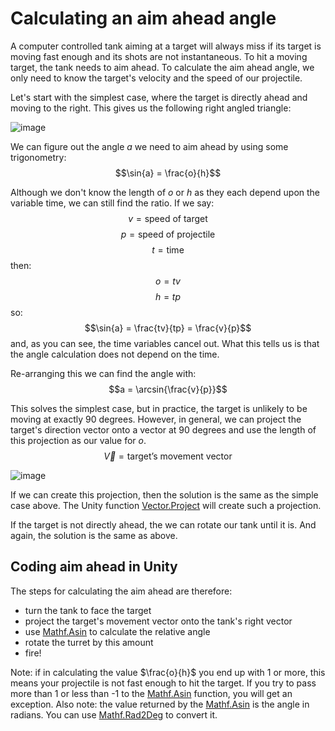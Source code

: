 # Calculating an aim ahead angle

A computer controlled tank aiming at a target will always miss if its target is moving fast enough and its shots are not instantaneous. To hit a moving target, the tank needs to aim ahead. To calculate the aim ahead angle, we only need to know the target's velocity and the speed of our projectile.

Let's start with the simplest case, where the target is directly ahead and moving to the right. This gives us the following right angled triangle:

![image](https://github.com/LSBUSGP/AimAhead/assets/3679392/8c9e6151-04dc-4f80-b3d8-eb3ddea98beb)

We can figure out the angle $a$ we need to aim ahead by using some trigonometry:
$$\sin{a} = \frac{o}{h}$$

Although we don't know the length of $o$ or $h$ as they each depend upon the variable time, we can still find the ratio. If we say:
$$v = \text{speed of target}$$
$$p = \text{speed of projectile}$$
$$t = \text{time}$$
then:
$$o = tv$$
$$h = tp$$
so:
$$\sin{a} = \frac{tv}{tp} = \frac{v}{p}$$
and, as you can see, the time variables cancel out. What this tells us is that the angle calculation does not depend on the time.

Re-arranging this we can find the angle with:
$$a = \arcsin{\frac{v}{p}}$$
 
This solves the simplest case, but in practice, the target is unlikely to be moving at exactly 90 degrees. However, in general, we can project the target's direction vector onto a vector at 90 degrees and use the length of this projection as our value for $o$.
$$\vec{V} = \text{target's movement vector}$$

![image](https://github.com/LSBUSGP/AimAhead/assets/3679392/a9734e7b-6c5c-4eed-b4ef-1d0d16adcdc1)

If we can create this projection, then the solution is the same as the simple case above. The Unity function [Vector.Project](https://docs.unity3d.com/2022.3/Documentation/ScriptReference/Vector3.Project.html) will create such a projection.

If the target is not directly ahead, the we can rotate our tank until it is. And again, the solution is the same as above.

## Coding aim ahead in Unity

The steps for calculating the aim ahead are therefore:

- turn the tank to face the target
- project the target's movement vector onto the tank's right vector
- use [Mathf.Asin](https://docs.unity3d.com/2022.3/Documentation/ScriptReference/Mathf.Asin.html) to calculate the relative angle
- rotate the turret by this amount
- fire!

Note: if in calculating the value $\frac{o}{h}$ you end up with 1 or more, this means your projectile is not fast enough to hit the target. If you try to pass more than 1 or less than -1 to the [Mathf.Asin](https://docs.unity3d.com/2022.3/Documentation/ScriptReference/Mathf.Asin.html) function, you will get an exception.
Also note: the value returned by the [Mathf.Asin](https://docs.unity3d.com/2022.3/Documentation/ScriptReference/Mathf.Asin.html) is the angle in radians. You can use [Mathf.Rad2Deg](https://docs.unity3d.com/2022.3/Documentation/ScriptReference/Mathf.Rad2Deg.html) to convert it.
